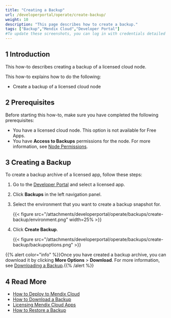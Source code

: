 ```yaml
---
title: "Creating a Backup"
url: /developerportal/operate/create-backup/
weight: 10
description: "This page describes how to create a backup."
tags: ["Backup","Mendix Cloud","Developer Portal"]
#To update these screenshots, you can log in with credentials detailed in How to Update Screenshots Using Team Apps.
---
```


## 1 Introduction

This how-to describes creating a backup of a licensed cloud node.

This how-to explains how to do the following:

* Create a backup of a licensed cloud node

## 2 Prerequisites

Before starting this how-to, make sure you have completed the following prerequisites:

* You have a licensed cloud node. This option is not available for Free Apps.
* You have **Access to Backups** permissions for the node. For more information, see [Node Permissions](/developerportal/deploy/node-permissions/).

## 3 Creating a Backup

To create a backup archive of a licensed app, follow these steps:

1. Go to the [Developer Portal](http://sprintr.home.mendix.com) and select a licensed app.
2. Click **Backups** in the left navigation panel.
3. Select the environment that you want to create a backup snapshot for.

    {{< figure src="/attachments/developerportal/operate/backups/create-backup/environment.png" width=25% >}}

4. Click **Create Backup**.

    {{< figure src="/attachments/developerportal/operate/backups/create-backup/backupoptions.png" >}}

{{% alert color="info" %}}Once you have created a backup archive, you can download it by clicking **More Options** > **Download**. For more information, see [Downloading a Backup](/developerportal/operate/download-backup/).{{% /alert %}}

## 4 Read More

* [How to Deploy to Mendix Cloud](/developerportal/deploy/mendix-cloud-deploy/)
* [How to Download a Backup](/developerportal/operate/download-backup/)
* [Licensing Mendix Cloud Apps](/developerportal/deploy/licensing-apps/)
* [How to Restore a Backup](/developerportal/operate/restore-backup/)
